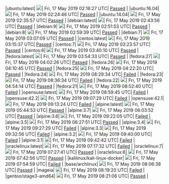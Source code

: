 |ubuntu:latest| ![](https://neilpang.github.io/acmetest/status/ubuntu-latest.svg?1558059387)| Fri, 17 May 2019 02:16:27 UTC| [Passed](https://github.com/Neilpang/acmetest/blob/master/logs/ubuntu-latest.out) |
|ubuntu:16.04| ![](https://neilpang.github.io/acmetest/status/ubuntu-16.04.svg?1558059886)| Fri, 17 May 2019 02:24:46 UTC| [Passed](https://github.com/Neilpang/acmetest/blob/master/logs/ubuntu-16.04.out) |
|ubuntu:14.04| ![](https://neilpang.github.io/acmetest/status/ubuntu-14.04.svg?1558060557)| Fri, 17 May 2019 02:35:57 UTC| [Passed](https://github.com/Neilpang/acmetest/blob/master/logs/ubuntu-14.04.out) |
|debian:latest| ![](https://neilpang.github.io/acmetest/status/debian-latest.svg?1558061036)| Fri, 17 May 2019 02:43:56 UTC| [Passed](https://github.com/Neilpang/acmetest/blob/master/logs/debian-latest.out) |
|debian:9| ![](https://neilpang.github.io/acmetest/status/debian-9.svg?1558061513)| Fri, 17 May 2019 02:51:53 UTC| [Passed](https://github.com/Neilpang/acmetest/blob/master/logs/debian-9.out) |
|debian:8| ![](https://neilpang.github.io/acmetest/status/debian-8.svg?1558061979)| Fri, 17 May 2019 02:59:39 UTC| [Passed](https://github.com/Neilpang/acmetest/blob/master/logs/debian-8.out) |
|debian:7| ![](https://neilpang.github.io/acmetest/status/debian-7.svg?1558062429)| Fri, 17 May 2019 03:07:09 UTC| [Passed](https://github.com/Neilpang/acmetest/blob/master/logs/debian-7.out) |
|centos:latest| ![](https://neilpang.github.io/acmetest/status/centos-latest.svg?1558062937)| Fri, 17 May 2019 03:15:37 UTC| [Passed](https://github.com/Neilpang/acmetest/blob/master/logs/centos-latest.out) |
|centos:7| ![](https://neilpang.github.io/acmetest/status/centos-7.svg?1558063437)| Fri, 17 May 2019 03:23:57 UTC| [Passed](https://github.com/Neilpang/acmetest/blob/master/logs/centos-7.out) |
|centos:6| ![](https://neilpang.github.io/acmetest/status/centos-6.svg?1558064410)| Fri, 17 May 2019 03:40:10 UTC| [Passed](https://github.com/Neilpang/acmetest/blob/master/logs/centos-6.out) |
|fedora:latest| ![](https://neilpang.github.io/acmetest/status/fedora-latest.svg?1558065273)| Fri, 17 May 2019 03:54:33 UTC| [Passed](https://github.com/Neilpang/acmetest/blob/master/logs/fedora-latest.out) |
|fedora:27| ![](https://neilpang.github.io/acmetest/status/fedora-27.svg?1558065746)| Fri, 17 May 2019 04:02:26 UTC| [Passed](https://github.com/Neilpang/acmetest/blob/master/logs/fedora-27.out) |
|fedora:26| ![](https://neilpang.github.io/acmetest/status/fedora-26.svg?1558066245)| Fri, 17 May 2019 04:10:45 UTC| [Passed](https://github.com/Neilpang/acmetest/blob/master/logs/fedora-26.out) |
|fedora:25| ![](https://neilpang.github.io/acmetest/status/fedora-25.svg?1558066940)| Fri, 17 May 2019 04:22:20 UTC| [Passed](https://github.com/Neilpang/acmetest/blob/master/logs/fedora-25.out) |
|fedora:24| ![](https://neilpang.github.io/acmetest/status/fedora-24.svg?1558081774)| Fri, 17 May 2019 08:29:34 UTC| [Failed](https://github.com/Neilpang/acmetest/blob/master/logs/fedora-24.out) |
|fedora:23| ![](https://neilpang.github.io/acmetest/status/fedora-23.svg?1558082194)| Fri, 17 May 2019 08:36:34 UTC| [Failed](https://github.com/Neilpang/acmetest/blob/master/logs/fedora-23.out) |
|fedora:22| ![](https://neilpang.github.io/acmetest/status/fedora-22.svg?1558068854)| Fri, 17 May 2019 04:54:14 UTC| [Passed](https://github.com/Neilpang/acmetest/blob/master/logs/fedora-22.out) |
|fedora:21| ![](https://neilpang.github.io/acmetest/status/fedora-21.svg?1558083160)| Fri, 17 May 2019 08:52:40 UTC| [Failed](https://github.com/Neilpang/acmetest/blob/master/logs/fedora-21.out) |
|opensuse:latest| ![](https://neilpang.github.io/acmetest/status/opensuse-latest.svg?1558083585)| Fri, 17 May 2019 08:59:45 UTC| [Failed](https://github.com/Neilpang/acmetest/blob/master/logs/opensuse-latest.out) |
|opensuse:42.2| ![](https://neilpang.github.io/acmetest/status/opensuse-42.2.svg?1558084049)| Fri, 17 May 2019 09:07:29 UTC| [Failed](https://github.com/Neilpang/acmetest/blob/master/logs/opensuse-42.2.out) |
|opensuse:42.1| ![](https://neilpang.github.io/acmetest/status/opensuse-42.1.svg?1558084404)| Fri, 17 May 2019 09:13:24 UTC| [Failed](https://github.com/Neilpang/acmetest/blob/master/logs/opensuse-42.1.out) |
|alpine:latest| ![](https://neilpang.github.io/acmetest/status/alpine-latest.svg?1558071893)| Fri, 17 May 2019 05:44:53 UTC| [Passed](https://github.com/Neilpang/acmetest/blob/master/logs/alpine-latest.out) |
|alpine:3.7| ![](https://neilpang.github.io/acmetest/status/alpine-3.7.svg?1558073032)| Fri, 17 May 2019 06:03:52 UTC| [Passed](https://github.com/Neilpang/acmetest/blob/master/logs/alpine-3.7.out) |
|alpine:3.6| ![](https://neilpang.github.io/acmetest/status/alpine-3.6.svg?1558084925)| Fri, 17 May 2019 09:22:05 UTC| [Failed](https://github.com/Neilpang/acmetest/blob/master/logs/alpine-3.6.out) |
|alpine:3.5| ![](https://neilpang.github.io/acmetest/status/alpine-3.5.svg?1558074471)| Fri, 17 May 2019 06:27:51 UTC| [Passed](https://github.com/Neilpang/acmetest/blob/master/logs/alpine-3.5.out) |
|alpine:3.4| ![](https://neilpang.github.io/acmetest/status/alpine-3.4.svg?1558085249)| Fri, 17 May 2019 09:27:29 UTC| [Failed](https://github.com/Neilpang/acmetest/blob/master/logs/alpine-3.4.out) |
|alpine:3.3| ![](https://neilpang.github.io/acmetest/status/alpine-3.3.svg?1558085576)| Fri, 17 May 2019 09:32:56 UTC| [Failed](https://github.com/Neilpang/acmetest/blob/master/logs/alpine-3.3.out) |
|alpine:3.2| ![](https://neilpang.github.io/acmetest/status/alpine-3.2.svg?1558086000)| Fri, 17 May 2019 09:40:00 UTC| [Failed](https://github.com/Neilpang/acmetest/blob/master/logs/alpine-3.2.out) |
|alpine:3.1| ![](https://neilpang.github.io/acmetest/status/alpine-3.1.svg?1558086162)| Fri, 17 May 2019 09:42:42 UTC| [Failed](https://github.com/Neilpang/acmetest/blob/master/logs/alpine-3.1.out) |
|oraclelinux:latest| ![](https://neilpang.github.io/acmetest/status/oraclelinux-latest.svg?1558077452)| Fri, 17 May 2019 07:17:32 UTC| [Failed](https://github.com/Neilpang/acmetest/blob/master/logs/oraclelinux-latest.out) |
|oraclelinux:7| ![](https://neilpang.github.io/acmetest/status/oraclelinux-7.svg?1558078061)| Fri, 17 May 2019 07:27:41 UTC| [Passed](https://github.com/Neilpang/acmetest/blob/master/logs/oraclelinux-7.out) |
|oraclelinux:6| ![](https://neilpang.github.io/acmetest/status/oraclelinux-6.svg?1558078976)| Fri, 17 May 2019 07:42:56 UTC| [Passed](https://github.com/Neilpang/acmetest/blob/master/logs/oraclelinux-6.out) |
|kalilinux/kali-linux-docker| ![](https://neilpang.github.io/acmetest/status/kalilinux-kali-linux-docker.svg?1558079699)| Fri, 17 May 2019 07:54:59 UTC| [Failed](https://github.com/Neilpang/acmetest/blob/master/logs/kalilinux-kali-linux-docker.out) |
|base/archlinux| ![](https://neilpang.github.io/acmetest/status/base-archlinux.svg?1558080398)| Fri, 17 May 2019 08:06:38 UTC| [Passed](https://github.com/Neilpang/acmetest/blob/master/logs/base-archlinux.out) |
|mageia| ![](https://neilpang.github.io/acmetest/status/mageia.svg?1558081160)| Fri, 17 May 2019 08:19:20 UTC| [Failed](https://github.com/Neilpang/acmetest/blob/master/logs/mageia.out) |
|gentoo/stage3-amd64| ![](https://neilpang.github.io/acmetest/status/gentoo-stage3-amd64.svg?1558081266)| Fri, 17 May 2019 08:21:06 UTC| [Passed](https://github.com/Neilpang/acmetest/blob/master/logs/gentoo-stage3-amd64.out) |
